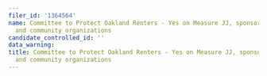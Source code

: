 ```yaml
---
filer_id: '1364564'
name: Committee to Protect Oakland Renters - Yes on Measure JJ, sponsored by labor
  and community organizations
candidate_controlled_id: ''
data_warning: 
title: Committee to Protect Oakland Renters - Yes on Measure JJ, sponsored by labor
  and community organizations
---
```

